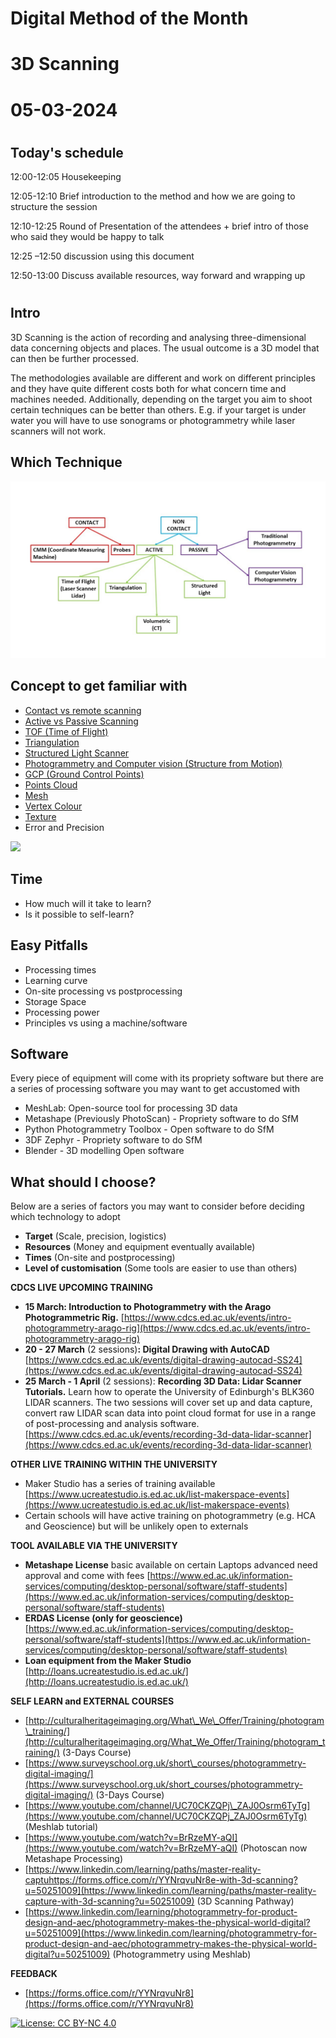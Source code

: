 # Digital Method of the Month

# 3D Scanning

# 05-03-2024

#
## Today&#39;s schedule

12:00-12:05 Housekeeping

12:05-12:10 Brief introduction to the method and how we are going to structure the session

12:10-12:25 Round of Presentation of the attendees + brief intro of those who said they would be happy to talk

12:25 –12:50 discussion using this document

12:50-13:00 Discuss available resources, way forward and wrapping up

#
## Intro

3D Scanning is the action of recording and analysing three-dimensional data concerning objects and places. The usual outcome is a 3D model that can then be further processed.

The methodologies available are different and work on different principles and they have quite different costs both for what concern time and machines needed. Additionally, depending on the target you aim to shoot certain techniques can be better than others. E.g. if your target is under water you will have to use sonograms or photogrammetry while laser scanners will not work.

## Which Technique
![Image](https://github.com/DCS-training/Digital-Method-of-the-Month/blob/main/DMM%20Docs/3DScanningTree.png)

## Concept to get familiar with

- [Contact vs remote scanning](https://www.aniwaa.com/guide/3d-scanners/3d-scanning-technologies-and-the-3d-scanning-process)
- [Active vs Passive Scanning](https://www.nrcan.gc.ca/maps-tools-publications/satellite-imagery-air-photos/remote-sensing-tutorials/introduction/passive-vs-active-sensing/14639)
- [TOF (Time of Flight)](https://www.terabee.com/time-of-flight-principle)
- [Triangulation](https://www.3dnatives.com/en/3d-scanner-laser-triangulation080920174-99/)
- [Structured Light Scanner](https://en.wikipedia.org/wiki/Structured-light_3D_scanner)
- [Photogrammetry and Computer vision (Structure from Motion)](https://www.geomorphology.org.uk/sites/default/files/geom_tech_chapters/2.2.2_sfm.pdf)
- [GCP (Ground Control Points)](https://www.pix4d.com/blog/why-ground-control-points-important)
- [Points Cloud](https://en.wikipedia.org/wiki/Point_cloud)
- [Mesh](https://en.wikipedia.org/wiki/Polygon_mesh)
- [Vertex Colour](https://gamedev.stackexchange.com/questions/139059/what-is-a-vertex-color)
- [Texture](https://www.sciencedirect.com/science/article/abs/pii/S2352409X17306892)
- Error and Precision

![](RackMultipart20210401-4-35lrfq_html_7ed188e86297a721.jpg)


## Time

- How much will it take to learn?
- Is it possible to self-learn?


## Easy Pitfalls

- Processing times
- Learning curve
- On-site processing vs postprocessing
- Storage Space
- Processing power
- Principles vs using a machine/software


## Software

Every piece of equipment will come with its propriety software but there are a series of processing software you may want to get accustomed with

- MeshLab: Open-source tool for processing 3D data
- Metashape (Previously PhotoScan) - Propriety software to do SfM
- Python Photogrammetry Toolbox - Open software to do SfM
- 3DF Zephyr - Propriety software to do SfM
- Blender - 3D modelling Open software


## What should I choose?

Below are a series of factors you may want to consider before deciding which technology to adopt

- **Target** (Scale, precision, logistics)
- **Resources** (Money and equipment eventually available)
- **Times** (On-site and postprocessing)
- **Level of customisation** (Some tools are easier to use than others)

**CDCS LIVE UPCOMING TRAINING**

- **15 March: Introduction to Photogrammetry with the Arago Photogrammetric Rig.** [https://www.cdcs.ed.ac.uk/events/intro-photogrammetry-arago-rig](https://www.cdcs.ed.ac.uk/events/intro-photogrammetry-arago-rig)
- **20 - 27 March** (2 sessions)**: Digital Drawing with AutoCAD** [https://www.cdcs.ed.ac.uk/events/digital-drawing-autocad-SS24](https://www.cdcs.ed.ac.uk/events/digital-drawing-autocad-SS24)
- **25 March - 1 April** (2 sessions): **Recording 3D Data: Lidar Scanner Tutorials.**  Learn how to operate the University of Edinburgh&#39;s BLK360 LIDAR scanners. The two sessions will cover set up and data capture, convert raw LIDAR scan data into point cloud format for use in a range of post-processing and analysis software. [https://www.cdcs.ed.ac.uk/events/recording-3d-data-lidar-scanner](https://www.cdcs.ed.ac.uk/events/recording-3d-data-lidar-scanner)


**OTHER LIVE TRAINING WITHIN THE UNIVERSITY**

- Maker Studio has a series of training available [https://www.ucreatestudio.is.ed.ac.uk/list-makerspace-events](https://www.ucreatestudio.is.ed.ac.uk/list-makerspace-events)
- Certain schools will have active training on photogrammetry (e.g. HCA and Geoscience) but will be unlikely open to externals

**TOOL AVAILABLE VIA THE UNIVERSITY**

- **Metashape License** basic available on certain Laptops advanced need approval and come with fees [https://www.ed.ac.uk/information-services/computing/desktop-personal/software/staff-students](https://www.ed.ac.uk/information-services/computing/desktop-personal/software/staff-students)
- **ERDAS License (only for geoscience)**[https://www.ed.ac.uk/information-services/computing/desktop-personal/software/staff-students](https://www.ed.ac.uk/information-services/computing/desktop-personal/software/staff-students)
- **Loan equipment from the Maker Studio** [http://loans.ucreatestudio.is.ed.ac.uk/](http://loans.ucreatestudio.is.ed.ac.uk/)

**SELF LEARN and EXTERNAL COURSES**

- [http://culturalheritageimaging.org/What\_We\_Offer/Training/photogram\_training/](http://culturalheritageimaging.org/What_We_Offer/Training/photogram_training/) (3-Days Course)
- [https://www.surveyschool.org.uk/short\_courses/photogrammetry-digital-imaging/](https://www.surveyschool.org.uk/short_courses/photogrammetry-digital-imaging/) (3-Days Course)
- [https://www.youtube.com/channel/UC70CKZQPj\_ZAJ0Osrm6TyTg](https://www.youtube.com/channel/UC70CKZQPj_ZAJ0Osrm6TyTg) (Meshlab tutorial)
- [https://www.youtube.com/watch?v=BrRzeMY-aQI](https://www.youtube.com/watch?v=BrRzeMY-aQI) (Photoscan now Metashape Processing)
- [https://www.linkedin.com/learning/paths/master-reality-captuhttps://forms.office.com/r/YYNrqvuNr8e-with-3d-scanning?u=50251009](https://www.linkedin.com/learning/paths/master-reality-capture-with-3d-scanning?u=50251009) (3D Scanning Pathway)
- [https://www.linkedin.com/learning/photogrammetry-for-product-design-and-aec/photogrammetry-makes-the-physical-world-digital?u=50251009](https://www.linkedin.com/learning/photogrammetry-for-product-design-and-aec/photogrammetry-makes-the-physical-world-digital?u=50251009) (Photogrammetry using Meshlab)

**FEEDBACK**

- [https://forms.office.com/r/YYNrqvuNr8](https://forms.office.com/r/YYNrqvuNr8)


[![License: CC BY-NC 4.0](https://licensebuttons.net/l/by-nc/4.0/80x15.png)](https://creativecommons.org/licenses/by-nc/4.0/)
